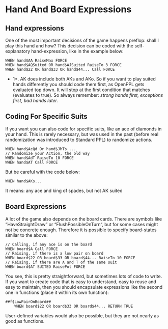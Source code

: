 # Hand And Board Expressions

## Hand expressions

One of the most important decisions of the game happens preflop: shall I
play this hand and how? This decision can be coded with the
self-explanatory hand-expression, like in the example below:

    WHEN hand$AA RaiseMax FORCE
    WHEN hand$AQSuited OR hand$AJSuited RaiseTo 3 FORCE
    WHEN hand$22 OR hand$33 OR hand$44... Call FORCE

<div class="rem*">

* 1*. AK does include both AKs and AKo. So if you want to play suited
hands differently you should code them first, as OpenPPL gets evaluated
top down. It will stop at the first condition that matches (evaluates to
true). So always remember: *strong hands first, exceptions first, bad
hands later.*

</div>

## Coding For Specific Suits

If you want you can also code for specific suits, like an ace of
diamonds in your hand. This is rarely necessary, but was used in the
past (before real randomization was introduced to Standard PPL) to
randomize actions.

    WHEN hand$AcQd Or hand$JhTs ...
    // Randomize your Action, the old way
    WHEN hand$AdT RaiseTo 10 FORCE
    WHEN hand$AT Call FORCE

But be careful with the code below:

    WHEN hand$AKs...

It means: any ace and king of spades, but not AK suited

## Board Expressions

A lot of the game also depends on the board cards. There are symbols
like “HaveStraightDraw” or “FlushPossibleOnTurn“, but for some cases
might not be concrete enough. Therefore it is possible to specify
board-states similar to the above:

    // Calling, if any ace is on the board
    WHEN board$A Call FORCE
    // Raising, if there is a low pair on board
    WHEN board$22 OR board$33 OR board$44... RaiseTo 10 FORCE
    // Raising, if there are A and T of the same suit
    WHEN board$AT SUITED RaisePot FORCE

You see, this is pretty straightforward, but sometimes lots of code to
write. If you want to create code that is easy to understand, easy to
reuse and easy to maintain, then you should encapsulate expressions like
the second one in functions (place it within its own function):

    ##f$LowPairOnBoard##
        WHEN board$22 OR board$33 OR board$44... RETURN TRUE

User-defined variables would also be possible, but they are not nearly
as good as functions.
